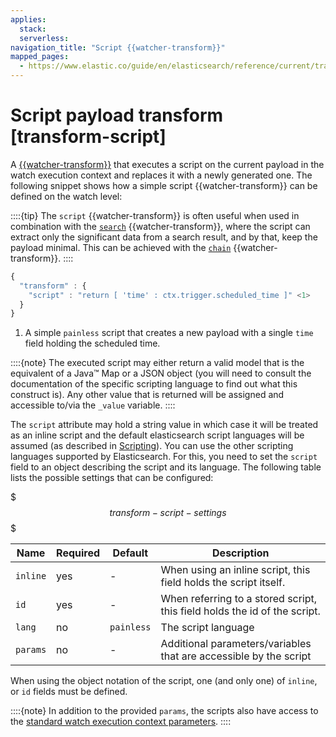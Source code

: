 ```yaml
---
applies:
  stack:
  serverless:
navigation_title: "Script {{watcher-transform}}"
mapped_pages:
  - https://www.elastic.co/guide/en/elasticsearch/reference/current/transform-script.html
---
```




# Script payload transform [transform-script]


A [{{watcher-transform}}](transform.md) that executes a script on the current payload in the watch execution context and replaces it with a newly generated one. The following snippet shows how a simple script {{watcher-transform}} can be defined on the watch level:

::::{tip} 
The `script` {{watcher-transform}} is often useful when used in combination with the [`search`](transform-search.md) {{watcher-transform}}, where the script can extract only the significant data from a search result, and by that, keep the payload minimal. This can be achieved with the [`chain`](transform-chain.md) {{watcher-transform}}.
::::


```js
{
  "transform" : {
    "script" : "return [ 'time' : ctx.trigger.scheduled_time ]" <1>
  }
}
```

1. A simple `painless` script that creates a new payload with a single `time` field holding the scheduled time.


::::{note} 
The executed script may either return a valid model that is the equivalent of a Java™ Map or a JSON object (you will need to consult the documentation of the specific scripting language to find out what this construct is). Any other value that is returned will be assigned and accessible to/via the `_value` variable.
::::


The `script` attribute may hold a string value in which case it will be treated as an inline script and the default elasticsearch script languages will be assumed (as described in [Scripting](../../scripting.md)). You can use the other scripting languages supported by Elasticsearch. For this, you need to set the `script` field to an object describing the script and its language. The following table lists the possible settings that can be configured:

$$$transform-script-settings$$$

| Name | Required | Default | Description |
| --- | --- | --- | --- |
| `inline` | yes | - | When using an inline script, this field holds                                     the script itself. |
| `id` | yes | - | When referring to a stored script, this                                     field holds the id of the script. |
| `lang` | no | `painless` | The script language |
| `params` | no | - | Additional parameters/variables that are                                     accessible by the script |

When using the object notation of the script, one (and only one) of `inline`, or `id` fields must be defined.

::::{note} 
In addition to the provided `params`, the scripts also have access to the [standard watch execution context parameters](how-watcher-works.md#watch-execution-context).
::::


